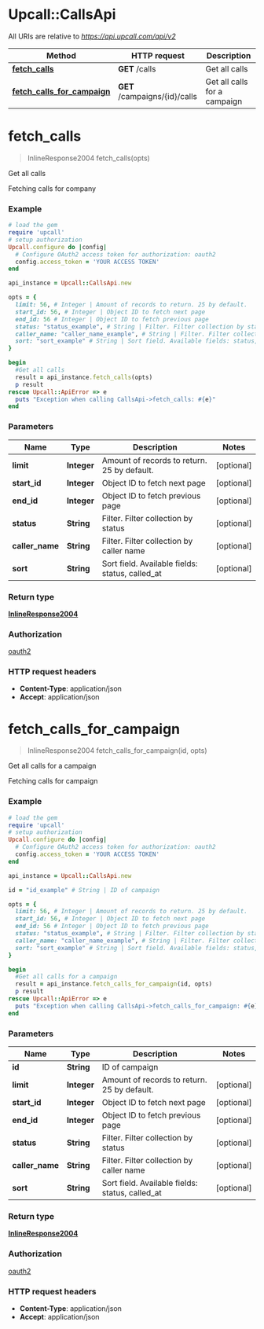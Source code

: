 # Upcall::CallsApi

All URIs are relative to *https://api.upcall.com/api/v2*

Method | HTTP request | Description
------------- | ------------- | -------------
[**fetch_calls**](CallsApi.md#fetch_calls) | **GET** /calls | Get all calls
[**fetch_calls_for_campaign**](CallsApi.md#fetch_calls_for_campaign) | **GET** /campaigns/{id}/calls | Get all calls for a campaign


# **fetch_calls**
> InlineResponse2004 fetch_calls(opts)

Get all calls

Fetching calls for company

### Example
```ruby
# load the gem
require 'upcall'
# setup authorization
Upcall.configure do |config|
  # Configure OAuth2 access token for authorization: oauth2
  config.access_token = 'YOUR ACCESS TOKEN'
end

api_instance = Upcall::CallsApi.new

opts = { 
  limit: 56, # Integer | Amount of records to return. 25 by default.
  start_id: 56, # Integer | Object ID to fetch next page
  end_id: 56 # Integer | Object ID to fetch previous page
  status: "status_example", # String | Filter. Filter collection by status
  caller_name: "caller_name_example", # String | Filter. Filter collection by caller name
  sort: "sort_example" # String | Sort field. Available fields: status, called_at
}

begin
  #Get all calls
  result = api_instance.fetch_calls(opts)
  p result
rescue Upcall::ApiError => e
  puts "Exception when calling CallsApi->fetch_calls: #{e}"
end
```

### Parameters

Name | Type | Description  | Notes
------------- | ------------- | ------------- | -------------
 **limit** | **Integer**| Amount of records to return. 25 by default. | [optional] 
 **start_id** | **Integer**| Object ID to fetch next page | [optional] 
 **end_id** | **Integer**| Object ID to fetch previous page | [optional] 
 **status** | **String**| Filter. Filter collection by status | [optional] 
 **caller_name** | **String**| Filter. Filter collection by caller name | [optional] 
 **sort** | **String**| Sort field. Available fields: status, called_at | [optional] 

### Return type

[**InlineResponse2004**](InlineResponse2004.md)

### Authorization

[oauth2](../README.md#oauth2)

### HTTP request headers

 - **Content-Type**: application/json
 - **Accept**: application/json



# **fetch_calls_for_campaign**
> InlineResponse2004 fetch_calls_for_campaign(id, opts)

Get all calls for a campaign

Fetching calls for campaign

### Example
```ruby
# load the gem
require 'upcall'
# setup authorization
Upcall.configure do |config|
  # Configure OAuth2 access token for authorization: oauth2
  config.access_token = 'YOUR ACCESS TOKEN'
end

api_instance = Upcall::CallsApi.new

id = "id_example" # String | ID of campaign

opts = { 
  limit: 56, # Integer | Amount of records to return. 25 by default.
  start_id: 56, # Integer | Object ID to fetch next page
  end_id: 56 # Integer | Object ID to fetch previous page
  status: "status_example", # String | Filter. Filter collection by status
  caller_name: "caller_name_example", # String | Filter. Filter collection by caller name
  sort: "sort_example" # String | Sort field. Available fields: status, called_at
}

begin
  #Get all calls for a campaign
  result = api_instance.fetch_calls_for_campaign(id, opts)
  p result
rescue Upcall::ApiError => e
  puts "Exception when calling CallsApi->fetch_calls_for_campaign: #{e}"
end
```

### Parameters

Name | Type | Description  | Notes
------------- | ------------- | ------------- | -------------
 **id** | **String**| ID of campaign | 
 **limit** | **Integer**| Amount of records to return. 25 by default. | [optional] 
 **start_id** | **Integer**| Object ID to fetch next page | [optional] 
 **end_id** | **Integer**| Object ID to fetch previous page | [optional] 
 **status** | **String**| Filter. Filter collection by status | [optional] 
 **caller_name** | **String**| Filter. Filter collection by caller name | [optional] 
 **sort** | **String**| Sort field. Available fields: status, called_at | [optional] 

### Return type

[**InlineResponse2004**](InlineResponse2004.md)

### Authorization

[oauth2](../README.md#oauth2)

### HTTP request headers

 - **Content-Type**: application/json
 - **Accept**: application/json



